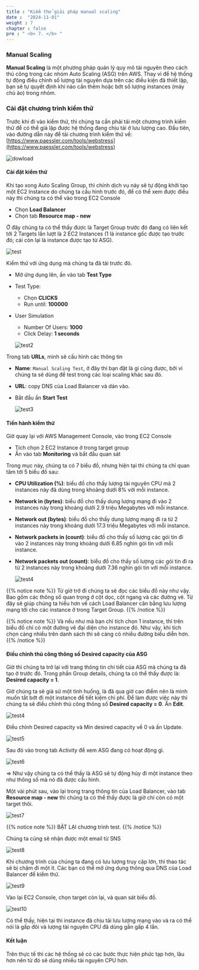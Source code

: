 ```yaml
---
title : "Kiểm thử giải pháp manual scaling"
date :  "2024-11-01" 
weight : 7 
chapter : false
pre : " <b> 7. </b> "
---
```

### Manual Scaling

**Manual Scaling** là một phương pháp quản lý quy mô tài nguyên theo cách thủ công trong các nhóm Auto Scaling (ASG) trên AWS. Thay vì để hệ thống tự động điều chỉnh số lượng tài nguyên dựa trên các điều kiện đã thiết lập, bạn sẽ tự quyết định khi nào cần thêm hoặc bớt số lượng instances (máy chủ ảo) trong nhóm.

### Cài đặt chương trình kiểm thử

Trước khi đi vào kiểm thử, thì chúng ta cần phải tải một chương trình kiểm thử để có thể giả lập được hệ thống đang chịu tải ở lưu lượng cao. Đầu tiên, vào đường dẫn này để tải chương trình kiểm thử về: [https://www.paessler.com/tools/webstress](https://www.paessler.com/tools/webstress)

![dowload](/images/2.prerequisite/041-iamrole.png)

#### Cài đặt kiểm thử

Khi tạo xong Auto Scaling Group, thì chính dịch vụ này sẽ tự động khởi tạo một EC2 Instance do chúng ta cấu hình trước đó, để có thể xem được điều này thì chúng ta có thể vào trong EC2 Console

- Chọn **Load Balancer**
- Chọn tab **Resource map - new**
  
Ở đây chúng ta có thể thấy được là Target Group trước đó đang có liên kết tới 2 Targets lần lượt là 2 EC2 Instances (1 là instance gốc được tạo trước đó; cái còn lại là instance được tạo từ ASG).

![test](/images/2.prerequisite/041-iamrole.png)

Kiểm thử với ứng dụng mà chúng ta đã tải trước đó.

- Mở ứng dụng lên, ấn vào tab **Test Type**
- Test Type:
    - Chọn **CLICKS**
    - Run until: **100000**
- User Simulation
    - Number Of Users: **1000**
    - Click Delay: **1 seconds**

    ![test2](/images/2.prerequisite/041-iamrole.png)

Trong tab **URLs**, mình sẽ cấu hình các thông tin

- **Name**: `Manual Scaling Test`, ở đây thì bạn đặt là gì cũng được, bởi vì chúng ta sẽ dùng để test trong các loại scaling khác sau đó.
- **URL**: copy DNS của Load Balancer và dán vào.
- Bắt đầu ấn **Start Test**

    ![test3](/images/2.prerequisite/041-iamrole.png)

#### Tiến hành kiểm thử

Giờ quay lại với AWS Management Console, vào trong EC2 Console

- Tích chọn 2 EC2 Instance ở trong target group
- Ấn vào tab **Monitoring** và bắt đầu quan sát

Trong mục này, chúng ta có 7 biểu đồ, nhưng hiện tại thì chúng ta chỉ quan tâm tới 5 biểu đồ sau:

- **CPU Utilization (%)**: biểu đồ cho thấy lượng tài nguyên CPU mà 2 instances này đã dùng trong khoảng dưới 8% với mỗi instance.
- **Network in (bytes)**: biểu đồ cho thấy dung lượng mạng đi vào 2 instances này trong khoảng dưới 2.9 triệu Megabytes với mỗi instance.
- **Network out (bytes)**: biểu đồ cho thấy dung lượng mạng đi ra từ 2 instances này trong khoảng dưới 17.3 triệu Megabytes với mỗi instance.
- **Network packets in (count)**: biểu đồ cho thấy số lượng các gói tin đi vào 2 instances này trong khoảng dưới 6.85 nghìn gói tin với mỗi instance.
- **Network packets out (count)**: biểu đồ cho thấy số lượng các gói tin đi ra từ 2 instances này trong khoảng dưới 7.36 nghìn gói tin với mỗi instance.

    ![test4](/images/2.prerequisite/041-iamrole.png)

{{% notice note %}}
Từ giờ trở đi chúng ta sẽ đọc các biểu đồ này như vậy. Bao gồm các thông số quan trọng ở cột dọc, cột ngang và các đường vẽ. Từ đây sẽ giúp chúng ta hiểu hơn về cách Load Balancer cân bằng lưu lượng mạng tới cho các instance ở trong Target Group.
{{% /notice %}}

{{% notice note %}}
Và nếu như mà bạn chỉ tích chọn 1 instance, thì trên biểu đồ chỉ có một đường vẽ đại diện cho instance đó. Như vậy, khi tích chọn càng nhiều trên danh sách thì sẽ càng có nhiều đường biểu diễn hơn.
{{% /notice %}}

#### Điều chỉnh thủ công thông số Desired capacity của ASG

Giờ thì chúng ta trở lại với trang thông tin chi tiết của ASG mà chúng ta đã tạo ở trước đó. Trong phần Group details, chúng ta có thể thấy được là: **Desired capacity = 1**.

Giờ chúng ta sẽ giả sử một tình huống, là đã qua giờ cao điểm nên là mình muốn tắt bớt đi một instance để tiết kiệm chi phí. Để làm được việc này thì chúng ta sẽ điều chỉnh thủ công thông số **Desired capacity = 0**. Ấn **Edit**.

![test4](/images/2.prerequisite/041-iamrole.png)

Điều chỉnh Desired capacity và Min desired capacity về 0 và ấn Update.

![test5](/images/2.prerequisite/041-iamrole.png)

Sau đó vào trong tab Activity để xem ASG đang có hoạt động gì.

![test6](/images/2.prerequisite/041-iamrole.png)

=> Như vậy chúng ta có thể thấy là ASG sẽ tự động hủy đi một instance theo như thông số mà nó đã được cấu hình.

Một vài phút sau, vào lại trong trang thông tin của Load Balancer, vào tab **Resource map - new** thì chúng ta có thể thấy được là giờ chỉ còn có một target thôi.

![test7](/images/2.prerequisite/041-iamrole.png)

{{% notice note %}}
BẬT LẠI chương trình test.
{{% /notice %}}

Chúng ta cũng sẽ nhận được một email từ SNS

![test8](/images/2.prerequisite/041-iamrole.png)

Khi chương trình của chúng ta đang có lưu lượng truy cập lớn, thì thao tác sẽ bị chậm đi một ít. Các bạn có thể mở ứng dụng thông qua DNS của Load Balancer để kiểm thử.

![test9](/images/2.prerequisite/041-iamrole.png)

Vào lại EC2 Console, chọn target còn lại, và quan sát biểu đồ.

![test10](/images/2.prerequisite/041-iamrole.png)

Có thể thấy, hiện tại thì instance đã chịu tải lưu lượng mạng vào và ra có thể nói là gấp đôi và lượng tài nguyên CPU đã dùng gần gấp 4 lần.

#### Kết luận

Trên thực tế thì các hệ thống sẽ có các bước thực hiện phức tạp hơn, lâu hơn nên từ đó sẽ dùng nhiều tài nguyên CPU hơn.
